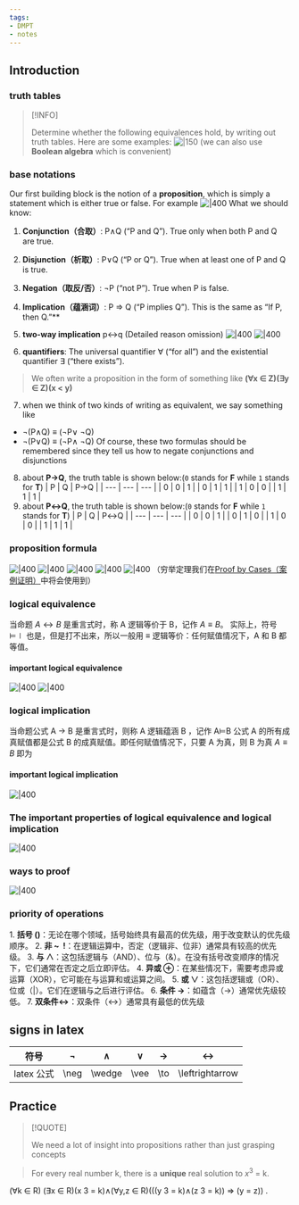 ```yaml
---
tags:
- DMPT
- notes
---
```

## Introduction

### truth tables
> [!INFO]
> 
> Determine whether the following equivalences hold, by writing out truth tables.
Here are some examples:
 ![|150](attachments/00-Preface.png) 
 (we can also use **Boolean algebra** which is convenient)
### base notations
Our first building block is the notion of a **proposition**, which is simply a statement which is either true or false.
For example
![|400](attachments/01-Propositional%20Logic.png)
What we should know:
1. **Conjunction（合取）**: P∧Q (“P and Q”). True only when both P and Q are true.
2. **Disjunction（析取）**: P∨Q (“P or Q”). True when at least one of P and Q is true.
3. **Negation（取反/否）**: ¬P (“not P”). True when P is false.
4. **Implication（蕴涵词）**: P ⇒ Q (“P implies Q”). This is the same as “If P, then Q.”**
5.   **two-way implication**  p↔q
 (Detailed reason omission)
 ![|400](attachments/00-Preface-1.png)
 ![|400](attachments/01-Propositional%20Logic-12.png)
 
6. **quantifiers**: The universal quantifier ∀ (“for all”) and the existential quantifier ∃ (“there exists”).
> We often write a proposition in the form of something like **(∀x ∈ Z)(∃y ∈ Z)(x < y)**
7. when we think of two kinds of writing as equivalent, we say something like
- ¬(P∧Q) ≡ (¬P∨ ¬Q)
- ¬(P∨Q) ≡ (¬P∧ ¬Q)
Of course, these two formulas should be remembered since they tell us how to negate conjunctions and disjunctions
8. about **P→Q**, the truth table is shown below:(`0` stands for **F** while `1` stands for **T**)
| P   | Q   | P→Q |
| --- | --- | --- |
| 0   | 0   | 1   |
| 0   | 1   | 1   |
| 1   | 0   | 0   |
| 1   | 1   | 1   |
9. about **P↔Q**, the truth table is shown below:(`0` stands for **F** while `1` stands for **T**)
| P   | Q   | P↔Q |
| --- | --- | --- |
| 0   | 0   | 1   |
| 0   | 1   | 0   |
| 1   | 0   | 0   |
| 1   | 1   | 1   |
### proposition formula
![|400](attachments/01-Propositional%20Logic-1.png)
![|400](attachments/01-Propositional%20Logic-2.png)
![|400](attachments/01-Propositional%20Logic-3.png)
![|400](attachments/01-Propositional%20Logic-4.png)
![|400](attachments/01-Propositional%20Logic-11.png)
（穷举定理我们在[Proof by Cases（案例证明）](02-Proof.md#Proof%20by%20Cases（案例证明）)中将会使用到）
### logical equivalence
当命题 $A\longleftrightarrow B$ 是重言式时，称 A 逻辑等价于 B，记作 $A\equiv B$。
实际上，符号 ⊨∣ 也是，但是打不出来，所以一般用 $\equiv$
逻辑等价：任何赋值情况下，A 和 B 都等值。
#### important logical equivalence
![|400](attachments/01-Propositional%20Logic-5.png)
![|400](attachments/01-Propositional%20Logic-6.png)
### logical implication
当命题公式 A $\to$ B 是重言式时，则称 A 逻辑蕴涵 B ，记作 A⊨B
公式 A 的所有成真赋值都是公式 B 的成真赋值。即任何赋值情况下，只要 A 为真，则 B 为真
$A \equiv B$ 即为
#### important logical implication
![|400](attachments/01-Propositional%20Logic-7.png)
### The important properties of logical equivalence and logical implication
![|400](attachments/01-Propositional%20Logic-8.png)
### ways to proof
![|400](attachments/01-Propositional%20Logic-9.png)
### priority of operations
1. **括号 ()**：无论在哪个领域，括号始终具有最高的优先级，用于改变默认的优先级顺序。
2. **非 ~  !**：在逻辑运算中，否定（逻辑非、位非）通常具有较高的优先级。
3. **与 ∧**：这包括逻辑与（AND）、位与（&）。在没有括号改变顺序的情况下，它们通常在否定之后立即评估。
4. **异或 ⊕**：在某些情况下，需要考虑异或运算（XOR），它可能在与运算和或运算之间。
5. **或 ∨**：这包括逻辑或（OR）、位或（|）。它们在逻辑与之后进行评估。
6. **条件 →**：如蕴含（→）通常优先级较低。
7. **双条件↔**：双条件（↔）通常具有最低的优先级
## signs in latex

|   符号    |  ¬   | ∧      |   ∨ | → | ↔ |
| :-----: | :--: | :------: | :---:|:---:|:---:|
| latex 公式 | \neg | \wedge |\vee|\to|\leftrightarrow|

## Practice
> [!QUOTE]
> 
> We need a lot of insight into propositions rather than just grasping concepts

> For every real number k, there is a **unique** real solution to $x^{3}$ = k.
 
(∀k ∈ R) (∃x ∈ R)(x 3 = k)∧(∀y,z ∈ R)(((y 3 = k)∧(z 3 = k)) ⇒ (y = z)) .
